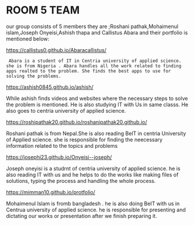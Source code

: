 # ROOM 5 TEAM


our group consists of 5 members they are ;Roshani pathak,Mohaimenul islam,Joseph Onyeisi,Ashish thapa and Callistus Abara and their portfolio is mentioned below:



https://callistus0.github.io/Abaracallistus/

     Abara is a student of IT in Centria university of applied science. she is from Nigeria . Abara handles all the work related to finding apps realted to the problem. She finds the best apps to use for solving the problems.

    

https://ashish0845.github.io/ashish/


  While ashish finds videos and websites where the necessary steps to solve the problem is mentioned. He is also studying IT with Us in same classs. He also goes to centria university of applied science.

  

  
https://roshipathak20.github.io/roshanipathak20.github.io/


   Roshani pathak is from Nepal.She is also reading BeIT in centria University of Applied science. she is responsible for finding the neecessary information related to the topics and problems


   

https://josephi23.github.io/Onyeisi--joseph/


  Joseph oneyisi is a studrnt of centria university  of applied science. he is also reading IT with us and he helps to do the works like making files of solutions, typing the process and handling the whole process.


  

  
https://mimman10.github.io/protfolio/    


 Mohaimenul Islam is fromb bangladesh . he is also doing BeIT with us in Centrua university of applied science. he is responsible for presenting and dictating our works or presentation after we finish preparing it.
